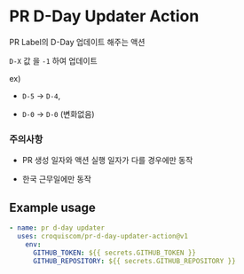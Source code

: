 # PR D-Day Updater Action

PR Label의 D-Day 업데이트 해주는 액션

`D-X` 값 을 `-1` 하여 업데이트

ex)

- `D-5` -> `D-4`,

- `D-0` -> `D-0` (변화없음)

### 주의사항

- PR 생성 일자와 액션 실행 일자가 다를 경우에만 동작

- 한국 근무일에만 동작

## Example usage

```yaml
- name: pr d-day updater
  uses: croquiscom/pr-d-day-updater-action@v1
    env:
      GITHUB_TOKEN: ${{ secrets.GITHUB_TOKEN }}
      GITHUB_REPOSITORY: ${{ secrets.GITHUB_REPOSITORY }}
```
